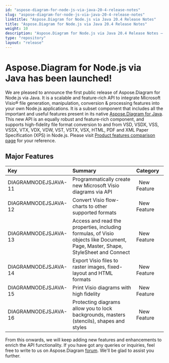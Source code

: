 ```yaml
---
id: "aspose-diagram-for-node-js-via-java-20-4-release-notes"
slug: "aspose-diagram-for-node-js-via-java-20-4-release-notes"
linktitle: "Aspose.Diagram for Node.js via Java 20.4 Release Notes"
title: "Aspose.Diagram for Node.js via Java 20.4 Release Notes"
weight: 10
description: "Aspose.Diagram for Node.js via Java 20.4 Release Notes – the latest updates and fixes."
type: "repository"
layout: "release"
---
```


# **Aspose.Diagram for Node.js via Java has been launched!**
We are pleased to announce the first public release of Aspose.Diagram for Node.js via Java. It is a scalable and feature-rich API to integrate Microsoft Visio® file generation, manipulation, conversion & processing features into your own Node.js applications. It is a subset component that includes all the important and useful features present in its native [Aspose.Diagram for Java](https://www.aspose.com/products/diagram/java). This new API is an equally robust and feature-rich component, and supports high-fidelity file format conversion to and from VSD, VSDX, VSS, VSSX, VTX, VDX, VDW, VST, VSTX, VSX, HTML, PDF and XML Paper Specification (XPS) in Node.js. Please visit [Product features comparison page](https://docs.aspose.com/diagram/java/aspose-diagram-for-node-js-via-java-features/) for your reference.
## **Major Features**

|**Key** |**Summary** |**Category** |
| :- | :- | :- |
|DIAGRAMNODEJSJAVA-11|Programmatically create new Microsoft Visio diagrams via API|` `New Feature  |
|DIAGRAMNODEJSJAVA-12|Convert Visio flow-charts to other supported formats|` `New Feature  |
|DIAGRAMNODEJSJAVA-13|Access and read the properties, including formulas, of Visio objects like Document, Page, Master, Shape, StyleSheet and Connect|` `New Feature  |
|DIAGRAMNODEJSJAVA-14|Export Visio files to raster images, fixed-layout and HTML formats|` `New Feature |
|DIAGRAMNODEJSJAVA-15|Print Visio diagrams with high fidelity|` `New Feature |
|DIAGRAMNODEJSJAVA-16|Protecting diagrams allow you to lock backgrounds, masters (stencils), shapes and styles|` `New Feature |
From this onwards, we will keep adding new features and enhancements to enrich the API functionality. If you have got any queries or inquiries, feel free to write to us on Aspose.Diagram [forum](https://forum.aspose.com/c/diagram/17). We'll be glad to assist you further.

